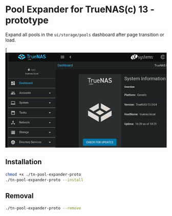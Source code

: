 # Pool Expander for TrueNAS(c) 13 - prototype

Expand all pools in the `ui/storage/pools` dashboard after page transition or load.

[![Usage demo](https://raw.githubusercontent.com/ulfnic/tn-pool-expander-proto/main/demo.gif)

## Installation
```bash
chmod +x ./tn-pool-expander-proto
./tn-pool-expander-proto --install
```

## Removal
```bash
./tn-pool-expander-proto --remove
```
